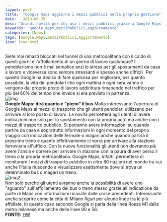 ```yaml
---
layout: post
title:  "Google maps aggiorna i mezzi pubblici nella propria gestione"
date:   2019-06-25
desc: "Grandi novità per chi usa i mezzi pubblici grazie a Google Maps"
keywords: "google,maps,mezziPubblici,aggiornamento"
categories: [News]
tags: [Google,Maps,mezziPubblici,Aggiornamento]
icon: icon-html
---
```

Siete mai rimasti bloccati nel tunnel di una metropolitana con il caldo di questi giorni e l'affollamento di un giorno di lavoro qualunque? Il pendolarismo non è mai semplice anzi lo stress per gli spostamenti da casa a lavoro e viceversa sono sempre stressanti e spesso anche difficili. Per questo Google ha deciso di fare qualcosa per migliorare, per quanto possibile, la vita dei pendolari che ogni mattina e ogni sera vanno e vengono dal proprio posto di lavoro addirittura rimanendo nel traffico per più del 60% del tempo che invece si era previsto in partenza. <br>
![img](https://www.hwupgrade.it/immagini/280619_GoogleTransit_1.jpg) <br>
**Google Maps: dirà quanto è "pieno" il bus**
Molto interessante l'apertura di Google Maps ai mezzi di trasporto che gli utenti pendolari utilizzano per arrivare al loro posto di lavoro. La novità permetterà agli utenti di avere indicazioni non solo per lo spostamento con la propria auto ma anche con i mezzi di trasporto pubblico. Si potranno avere informazioni su quando partire da casa e soprattutto informazioni in ogni momento del proprio viaggio con indicazioni delle fermate o magari anche quando partirà il prossimo treno e quanto effettivamente ci vorrà per arrivare alla stazione ferroviaria all'ufficio.
Con la nuova funzionalità gli utenti non dovranno più avere l'ansia e correre per arrivare in stazione con la paura di aver perso il treno o la propria metropolitana. Google Maps, infatti, permetterà di monitorare i mezzi di trasporto pubblico in oltre 80 nazioni nel mondo tra cui anche l'Italia riuscendo a visualizzare esattamente dove si trova un determinato bus o magari un treno. <br>
![img2](https://www.hwupgrade.it/immagini/280619_GoogleTransit.jpg) <br>
Non solo perché gli utenti avranno anche la possibilità di avere uno "sguardo" sull'affollamento del bus o treno stesso grazie all'indicazione da parte di Maps con informazioni ricavate dalle corse precedenti. Interessante anche scoprire come la città di Milano figuri per alcune linee tra le più affollate. In questo caso secondo Google si parla della linea Rossa M1 della metro milanese ma anche delle linee 90 e 56. <br>
**FONTE:** [HW](http://bit.ly/2JAcFXm)
